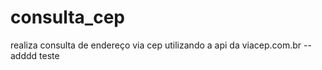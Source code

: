 # consulta_cep
realiza consulta de endereço via cep utilizando a api da viacep.com.br --adddd teste
